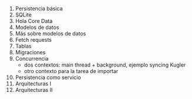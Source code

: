 1. Persistencia básica
2. SQLite
3. Hola Core Data
4. Modelos de datos
5. Más sobre modelos de datos
6. Fetch requests
7. Tablas
8. Migraciones
9. Concurrencia
    - dos contextos: main thread + background, ejemplo syncing Kugler
    - otro contexto para la tarea de importar
10. Persistencia como servicio
11. Arquitecturas I
12. Arquitecturas II